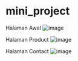# mini_project
Halaman Awal
![image](https://github.com/afidyoga/mini_project/assets/83437629/03c48f07-dcc1-468f-9a19-5be67408e277)

Halaman Product
![image](https://github.com/afidyoga/mini_project/assets/83437629/f4447c58-c8a8-463e-ba9a-44f14da22e09)

Halaman Contact
![image](https://github.com/afidyoga/mini_project/assets/83437629/7ab151df-1d74-41dc-8c0c-ec6468080ac3)
